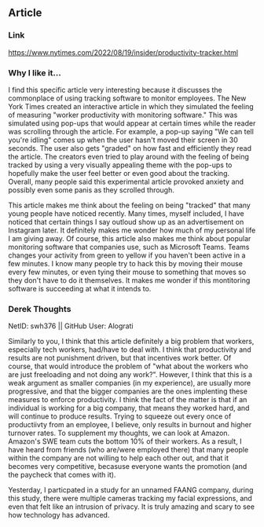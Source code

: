 ## Article

### Link

https://www.nytimes.com/2022/08/19/insider/productivity-tracker.html


### Why I like it...

I find this specific article very interesting because it discusses the commonplace of using tracking software to monitor employees. The New York Times created an interactive article in which they simulated the feeling of measuring "worker productivity with monitoring software." This was simulated using pop-ups that would appear at certain times while the reader was scrolling through the article. For example, a pop-up saying "We can tell you're idling" comes up when the user hasn't moved their screen in 30 seconds. The user also gets "graded" on how fast and efficiently they read the article. The creators even tried to play around with the feeling of being tracked by using a very visually appealing theme with the pop-ups to hopefully make the user feel better or even good about the tracking. Overall, many people said this experimental article provoked anxiety and possibly even some panis as they scrolled through.

This article makes me think about the feeling on being "tracked" that many young people have noticed recently. Many times, myself included, I have noticed that certain things I say outloud show up as an advertisement on Instagram later. It definitely makes me wonder how much of my personal life I am giving away. Of course, this article also makes me think about popular monitoring software that companies use, such as Microsoft Teams. Teams changes your activity from green to yellow if you haven't been active in a few minutes. I know many people try to hack this by moving their mouse every few minutes, or even tying their mouse to something that moves so they don't have to do it themselves. It makes me wonder if this montitoring software is succeeding at what it intends to. 


### Derek Thoughts
NetID: swh376 || GitHub User: Alograti

Similarly to you, I think that this article definitely a big problem that workers, especially tech workers, had/have to deal with. I think that productivity and results are not punishment driven, but that incentives work better. Of course, that would introduce the problem of "what about the workers who are just freeloading and not doing any work?". However, I think that this is a weak argument as smaller companies (in my experience), are usually more progressive, and that the bigger companies are the ones implenting these measures to enforce productivity. I think the fact of the matter is that if an individual is working for a big company, that means they worked hard, and will continue to produce results. Trying to squeeze out every once of productiivty from an employee, I believe, only results in burnout and higher turnover rates. To supplement my thoughts, we can look at Amazon. Amazon's SWE team cuts the bottom 10% of their workers. As a result, I have heard from friends (who are/were employed there) that many people within the company are not willing to help each other out, and that it becomes very competitive, becasuse everyone wants the promotion (and the paycheck that comes with it). 

Yesterday, I particpated in a study for an unnamed FAANG company, during this study, there were multiple cameras tracking my facial expressions, and even that felt like an intrusion of privacy. It is truly amazing and scary to see how technology has advanced.